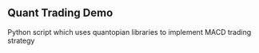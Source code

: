## Quant Trading Demo
 Python script which uses quantopian libraries to implement MACD trading strategy 
